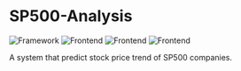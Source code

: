 # SP500-Analysis
![Framework](https://img.shields.io/badge/PyTorch-EE4C2C?style=for-the-badge&logo=pytorch&logoColor=white)
![Frontend](	https://img.shields.io/badge/MySQL-005C84?style=for-the-badge&logo=mysql&logoColor=white)
![Frontend](https://img.shields.io/badge/fastapi-109989?style=for-the-badge&logo=FASTAPI&logoColor=white)
![Frontend](https://img.shields.io/badge/Streamlit-FF4B4B?style=for-the-badge&logo=Streamlit&logoColor=white)

A system that predict stock price trend of SP500 companies.
